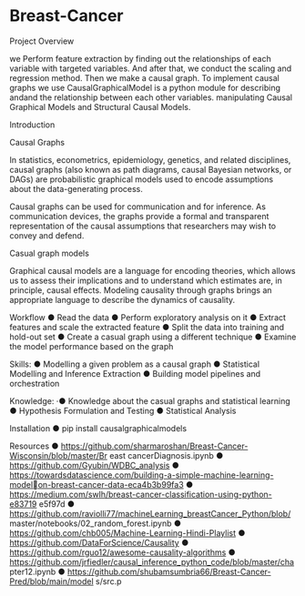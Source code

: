 # Breast-Cancer

Project Overview

 we Perform feature extraction by finding out the relationships of each variable with targeted variables. And after that, 
 we conduct the scaling and regression method. Then we make a causal graph. To implement causal graphs we use 
 CausalGraphicalModel is a python module for describing andand the relationship between each other variables. 
 manipulating Causal Graphical Models and Structural Causal Models.
 
 Introduction

Causal Graphs

In statistics, econometrics, epidemiology, genetics, and related disciplines,
causal graphs (also known as path diagrams, causal Bayesian networks, or
DAGs) are probabilistic graphical models used to encode assumptions about
the data-generating process.

Causal graphs can be used for communication and for inference. As
communication devices, the graphs provide a formal and transparent
representation of the causal assumptions that researchers may wish to
convey and defend.

Casual graph models

Graphical causal models are a language for encoding theories, which allows
us to assess their implications and to understand which estimates are, in
principle, causal effects. Modeling causality through graphs brings an
appropriate language to describe the dynamics of causality.

Workflow
● Read the data
● Perform exploratory analysis on it
● Extract features and scale the extracted feature
● Split the data into training and hold-out set
● Create a casual graph using a different technique
● Examine the model performance based on the graph

Skills:
● Modelling a given problem as a causal graph
● Statistical Modelling and Inference Extraction
● Building model pipelines and orchestration

Knowledge:
·● Knowledge about the casual graphs and statistical learning
● Hypothesis Formulation and Testing
● Statistical Analysis

Installation
● pip install causalgraphicalmodels

Resources
● https://github.com/sharmaroshan/Breast-Cancer-Wisconsin/blob/master/Br
east cancerDiagnosis.ipynb
● https://github.com/Gyubin/WDBC_analysis
● https://towardsdatascience.com/building-a-simple-machine-learning-modelon-breast-cancer-data-eca4b3b99fa3
● https://medium.com/swlh/breast-cancer-classification-using-python-e83719
e5f97d
● https://github.com/raviolli77/machineLearning_breastCancer_Python/blob/
master/notebooks/02_random_forest.ipynb
● https://github.com/chb005/Machine-Learning-Hindi-Playlist
● https://github.com/DataForScience/Causality
● https://github.com/rguo12/awesome-causality-algorithms
● https://github.com/jrfiedler/causal_inference_python_code/blob/master/cha
pter12.ipynb
● https://github.com/shubamsumbria66/Breast-Cancer-Pred/blob/main/model
s/src.p
